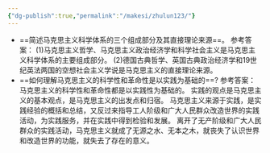 ```yaml
---
{"dg-publish":true,"permalink":"/makesi/zhulun123/"}
---
```



 - ==简述马克思主义科学体系的三个组成部分及其直接理论来源==。 
	参考答案：
	(1)马克思主义哲学、马克思主义政治经济学和科学社会主义是马克思主义科学体系的主要组成部分。
	(2)德国古典哲学、英国古典政治经济学和19世纪英法两国的空想社会主义学说是马克思主义的直接理论来源。
- ==如何理解马克思主义的科学性和革命性是以实践为基础的==? 
	参考答案：
	马克思主义的科学性和革命性都是以实践性为基础的。
	实践的观点是马克思主义的基本观点，是马克思主义的出发点和归宿。
	马克思主义来源于实践，是实践经验的概括和总结，又反过来指导工人阶级和广大人民群众改造世界的实践活动，为实践服务，并在实践中得到检验和发展。
	离开了无产阶级和广大人民群众的实践活动，马克思主义就成了无源之水、无本之木，就丧失了认识世界和改造世界的功能，就失去了存在的意义。





